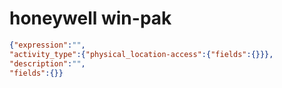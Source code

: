 honeywell win-pak
=================

```JSON
{"expression":"",
"activity_type":{"physical_location-access":{"fields":{}}},
"description":"",
"fields":{}}
```